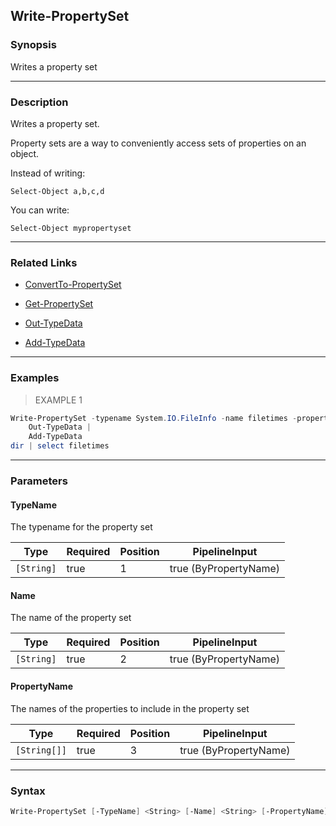 Write-PropertySet
-----------------

### Synopsis
Writes a property set

---

### Description

Writes a property set.

Property sets are a way to conveniently access sets of properties on an object.

Instead of writing:

    Select-Object a,b,c,d

You can write:

    Select-Object mypropertyset

---

### Related Links
* [ConvertTo-PropertySet](ConvertTo-PropertySet.md)

* [Get-PropertySet](Get-PropertySet.md)

* [Out-TypeData](Out-TypeData.md)

* [Add-TypeData](Add-TypeData.md)

---

### Examples
> EXAMPLE 1

```PowerShell
Write-PropertySet -typename System.IO.FileInfo -name filetimes -propertyname Name, LastAccessTime, CreationTime, LastWriteTime |
    Out-TypeData |
    Add-TypeData
dir | select filetimes
```

---

### Parameters
#### **TypeName**
The typename for the property set

|Type      |Required|Position|PipelineInput        |
|----------|--------|--------|---------------------|
|`[String]`|true    |1       |true (ByPropertyName)|

#### **Name**
The name of the property set

|Type      |Required|Position|PipelineInput        |
|----------|--------|--------|---------------------|
|`[String]`|true    |2       |true (ByPropertyName)|

#### **PropertyName**
The names of the properties to include in the property set

|Type        |Required|Position|PipelineInput        |
|------------|--------|--------|---------------------|
|`[String[]]`|true    |3       |true (ByPropertyName)|

---

### Syntax
```PowerShell
Write-PropertySet [-TypeName] <String> [-Name] <String> [-PropertyName] <String[]> [<CommonParameters>]
```

